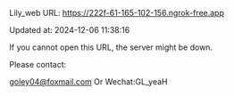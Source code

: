 Lily_web URL: https://222f-61-165-102-156.ngrok-free.app

Updated at: 2024-12-06 11:38:16

If you cannot open this URL, the server might be down.

Please contact: 

goley04@foxmail.com Or Wechat:GL_yeaH